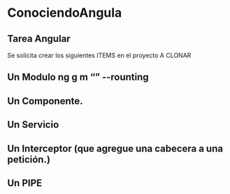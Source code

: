 # ConociendoAngula

## Tarea Angular

Se solicita crear los siguientes ITEMS en el proyecto A CLONAR

## Un Modulo ng g m “” --rounting
## Un Componente.
## Un Servicio
## Un Interceptor (que agregue una cabecera a una petición.)
## Un PIPE

